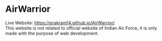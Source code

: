 # AirWarrior
Live Website: https://prakram14.github.io/AirWarrior/
<br>This website is not related to official website of Indian Air Force, it is only made with the purpose of web development.
